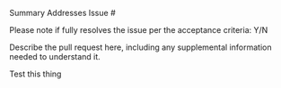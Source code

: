 Summary
Addresses Issue #

Please note if fully resolves the issue per the acceptance criteria: Y/N

Describe the pull request here, including any supplemental information needed to understand it.

Test this thing